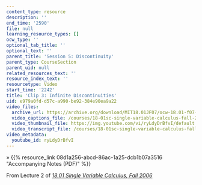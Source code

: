 ```yaml
---
content_type: resource
description: ''
end_time: '2590'
file: null
learning_resource_types: []
ocw_type: ''
optional_tab_title: ''
optional_text: ''
parent_title: 'Session 5: Discontinuity'
parent_type: CourseSection
parent_uid: null
related_resources_text: ''
resource_index_text: ''
resourcetype: Video
start_time: '2242'
title: 'Clip 3: Infinite Discontinuities'
uid: e979a0fd-d57c-a990-be92-384e90ea9a22
video_files:
  archive_url: https://archive.org/download/MIT18.01JF07/ocw-18.01-f07-lec02_300k.mp4
  video_captions_file: /courses/18-01sc-single-variable-calculus-fall-2010/8509574b0a925f66ae271610b43c2086_ryLdyDrBfvI.vtt
  video_thumbnail_file: https://img.youtube.com/vi/ryLdyDrBfvI/default.jpg
  video_transcript_file: /courses/18-01sc-single-variable-calculus-fall-2010/380da7ab3201ce2017659bd8f3463abd_ryLdyDrBfvI.pdf
video_metadata:
  youtube_id: ryLdyDrBfvI
---
```


» {{% resource_link 08d1a256-abcd-86ac-1a25-dcb1b07a3516 "Accompanying Notes (PDF)" %}}

From Lecture 2 of [_18.01 Single Variable Calculus, Fall 2006_](/courses/18-01-single-variable-calculus-fall-2006/video_galleries/video-lectures)

